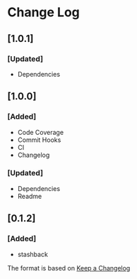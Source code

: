 # Change Log

## [1.0.1]
### [Updated]
- Dependencies

## [1.0.0]
### [Added]
- Code Coverage
- Commit Hooks
- CI
- Changelog

### [Updated]
- Dependencies
- Readme


## [0.1.2]
### [Added]
- stashback

The format is based on [Keep a Changelog](http://keepachangelog.com/)
